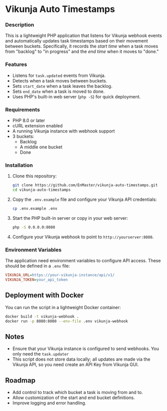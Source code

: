 # Vikunja Auto Timestamps

### Description
This is a lightweight PHP application that listens for Vikunja webhook events and automatically updates task timestamps based on their movement between buckets. Specifically, it records the _start time_ when a task moves from "backlog" to "in progress" and the _end time_ when it moves to "done."

### Features
- Listens for `task.updated` events from Vikunja.
- Detects when a task moves between buckets.
- Sets `start_date` when a task leaves the backlog.
- Sets `end_date` when a task is moved to done.
- Uses PHP's built-in web server (`php -S`) for quick deployment.

### Requirements
- PHP 8.0 or later
- cURL extension enabled
- A running Vikunja instance with webhook support
- 3 buckets:
    - Backlog
    - A middle one bucket
    - Done

### Installation
1. Clone this repository:
   ```sh
   git clone https://github.com/EnMaster/vikunja-auto-timestamps.git
   cd vikunja-auto-timestamps
   ```
2. Copy the `.env.example` file and configure your Vikunja API credentials:
   ```sh
   cp .env.example .env
   ```
3. Start the PHP built-in server or copy in your web server:
   ```sh
   php -S 0.0.0.0:8080
   ```
4. Configure your Vikunja webhook to point to `http://yourserver:8080`.

### Environment Variables
The application need environment variables to configure API access. These should be defined in a `.env` file:
```ini
VIKUNJA_URL=https://your-vikunja-instance/api/v1/
VIKUNJA_TOKEN=your_api_token
```

## Deployment with Docker
You can run the script in a lightweight Docker container:
```sh
docker build -t vikunja-webhook .
docker run -p 8080:8080 --env-file .env vikunja-webhook
```



## Notes
- Ensure that your Vikunja instance is configured to send webhooks. You only need the `task.updater`
- This script does not store data locally; all updates are made via the Vikunja API, so you need create an API Key from Vikunja GUI.

## Roadmap
- Add control to track which bucket a task is moving from and to. 
- Allow customization of the start and end bucket definitions.
- Improve logging and error handling.


